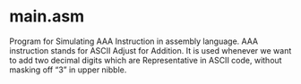 # main.asm
 Program for Simulating AAA Instruction in assembly language. AAA instruction stands for ASCII Adjust for Addition. It is used whenever we want to add two decimal digits which are Representative in ASCII code, without masking off “3” in upper nibble.
